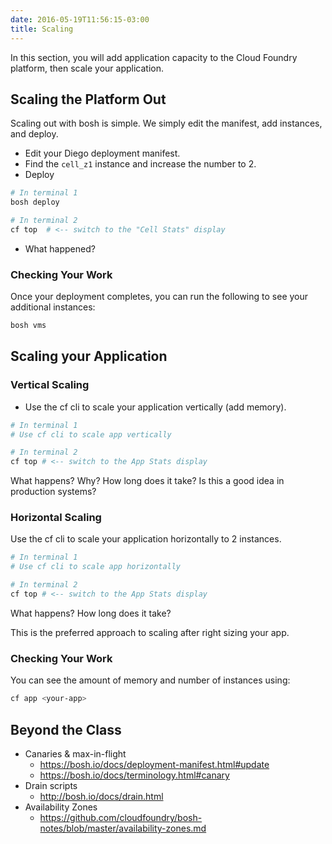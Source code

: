 ```yaml
---
date: 2016-05-19T11:56:15-03:00
title: Scaling
---
```


In this section, you will add application capacity to the Cloud Foundry platform, then scale your application.

## Scaling the Platform Out

Scaling out with bosh is simple.  We simply edit the manifest, add instances, and deploy.

* Edit your Diego deployment manifest.
* Find the `cell_z1` instance and increase the number to 2.
* Deploy

```sh
# In terminal 1
bosh deploy

# In terminal 2
cf top  # <-- switch to the "Cell Stats" display
```
* What happened?

### Checking Your Work

Once your deployment completes, you can run the following to see your additional instances:

```sh
bosh vms
```

## Scaling your Application

### Vertical Scaling

* Use the cf cli to scale your application vertically (add memory).

```sh
# In terminal 1
# Use cf cli to scale app vertically

# In terminal 2
cf top # <-- switch to the App Stats display
```

What happens?  Why?  How long does it take?  Is this a good idea in production systems?

### Horizontal Scaling

Use the cf cli to scale your application horizontally to 2 instances.

```sh
# In terminal 1
# Use cf cli to scale app horizontally

# In terminal 2
cf top # <-- switch to the App Stats display
```

What happens?  How long does it take?

This is the preferred approach to scaling after right sizing your app.

### Checking Your Work

You can see the amount of memory and number of instances using:

```sh
cf app <your-app>
```


## Beyond the Class

* Canaries & max-in-flight
  * https://bosh.io/docs/deployment-manifest.html#update
  * https://bosh.io/docs/terminology.html#canary
* Drain scripts
  * http://bosh.io/docs/drain.html
* Availability Zones
  * https://github.com/cloudfoundry/bosh-notes/blob/master/availability-zones.md
